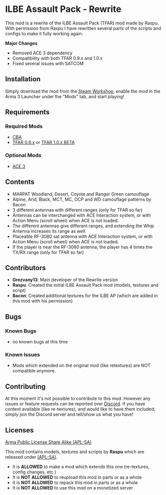 # ILBE Assault Pack - Rewrite

This mod is a rewrite of the ILBE Assault Pack (TFAR) mod made by Raspu.
With permission from Raspu I have rewritten several parts of the scripts and configs to make it fully working again.

__Major Changes__
* Removed ACE 3 dependency
* Compatibility with both TFAR 0.9.x and 1.0.x
* Fixed several issues with SATCOM

## Installation

Simply download the mod from the [Steam Workshop](https://steamcommunity.com/sharedfiles/filedetails/?id=1875281645), enable the mod in the Arma 3 Launcher under the "Mods" tab, and start playing!

## Requirements

### Required Mods
* [CBA](https://steamcommunity.com/sharedfiles/filedetails/?id=909547724)
* [TFAR 0.9.x](https://steamcommunity.com/sharedfiles/filedetails/?id=620019431) or [TFAR 1.0.x BETA](https://steamcommunity.com/sharedfiles/filedetails/?id=894678801)

### Optional Mods
* [ACE 3](https://steamcommunity.com/sharedfiles/filedetails/?id=463939057)

## Contents
* MARPAT Woodland, Desert, Coyote and Ranger Green camouflage
* Alpine, Arid, Black, MCT, MC, OCP and WD camouflage patterns by Bacon
* 3 different antennas with different ranges (only for TFAR so far)
* Antennas can be interchanged with ACE Interaction system, or with Action Menu (scroll wheel) when ACE is not loaded.
* The different antennas give different ranges, and extending the Whip Antenna increases its range as well.
* Placeable RF-3080 sat antenna with ACE Interaction system, or with Action Menu (scroll wheel) when ACE is not loaded.
* If the player is near the RF-3080 antenna, the player has 4 times the TX/RX range (only for TFAR so far)

## Contributors
* **Grezvany13**: Main developer of the Rewrite version
* **Raspu**: Created the initial ILBE Assault Pack mod (models, textures and script)
* **Bacon**: Created additional textures for the ILBE AP (which are added in this mod with his permission)

## Bugs

### Known Bugs
* no known bugs at this time

### Known Issues
* Mods which extended on the original mod (like retextures) are NOT compatible anymore.

## Contributing
At this moment it's not possible to contribute to this mod. However any issues or feature requests can be reported over [Discord](https://discord.gg/QPEjKvV).
If you have content available (like re-textures), and would like to have them included; simply join the Discord server and tell/show us what you have!

## Licenses
[Arma Public License Share Alike (APL-SA)](https://www.bohemia.net/community/licenses/arma-public-license-share-alike)

This mod contains models, textures and scripts by **Raspu** which are released under [(APL-SA)](https://www.bohemia.net/community/licenses/arma-public-license-share-alike).

* It is **ALLOWED** to make a mod which extends this one (re-textures, config changes, etc.)
* It is **NOT ALLOWED** to reupload this mod in parts or as a whole
* It is **NOT ALLOWED** to repack this mod in parts or as a whole
* It is **NOT ALLOWED** to use this mod on a monetized server
